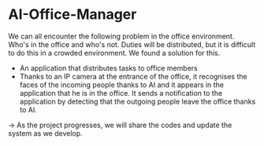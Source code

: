 # AI-Office-Manager

We can all encounter the following problem in the office environment. Who's in the office and who's not. Duties will be distributed, but it is difficult to do this in a crowded environment. We found a solution for this.
- An application that distributes tasks to office members
- Thanks to an IP camera at the entrance of the office, it recognises the faces of the incoming people thanks to AI and it appears in the application that he is in the office. It sends a notification to the application by detecting that the outgoing people leave the office thanks to AI.

-> As the project progresses, we will share the codes and update the system as we develop.
